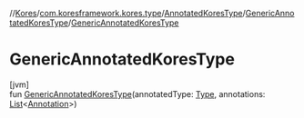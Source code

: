 //[Kores](../../../../index.md)/[com.koresframework.kores.type](../../index.md)/[AnnotatedKoresType](../index.md)/[GenericAnnotatedKoresType](index.md)/[GenericAnnotatedKoresType](-generic-annotated-kores-type.md)

# GenericAnnotatedKoresType

[jvm]\
fun [GenericAnnotatedKoresType](-generic-annotated-kores-type.md)(annotatedType: [Type](https://docs.oracle.com/javase/8/docs/api/java/lang/reflect/Type.html), annotations: [List](https://kotlinlang.org/api/latest/jvm/stdlib/kotlin.collections/-list/index.html)<[Annotation](../../../com.koresframework.kores.base/-annotation/index.md)>)

